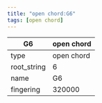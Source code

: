 ```yaml
---
title: "open chord:G6"
tags: [open chord]
---
```


|G6|open chord|
|---|---|
|type|open chord|
|root_string|6|
|name|G6|
|fingering|320000|



